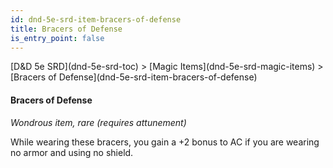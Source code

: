 ```yaml
---
id: dnd-5e-srd-item-bracers-of-defense
title: Bracers of Defense
is_entry_point: false
---
```


<breadcrumb>
[D&D 5e SRD](dnd-5e-srd-toc) >  [Magic Items](dnd-5e-srd-magic-items) > [Bracers of Defense](dnd-5e-srd-item-bracers-of-defense)
</breadcrumb>

#### Bracers of Defense

*Wondrous item, rare (requires attunement)*

While wearing these bracers, you gain a +2 bonus to AC if you are wearing no armor and using no shield.


